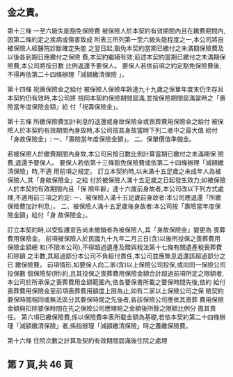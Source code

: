 
## 金之責。

第十三條 一至六級失能豁免保險費 被保險人於本契約有效期間內且在繳費期間內,因第二條約定之疾病或傷害致成 附表三所列第一至六級失能程度之一,本公司將自被保險人經醫院診斷確定失能 之翌日起,豁免本契約當期已繳付之未滿期保險費及以後各到期日應繳付之保險 費,本契約繼續有效;前述本契約當期已繳付之未滿期保險費,本公司將按日數 比例返還予要保人。 要保人若依前項之約定豁免保險費後,不得再依第二十四條辦理「減額繳清保險 」。 

第十四條 祝壽保險金之給付 被保險人保險年齡達九十九歲之保單年度末仍生存且本契約仍有效時,本公司將 視同本契約保險期間屆滿,並按保險期間屆滿當時之「壽險當年度保險金額」給 付「祝壽保險金」。 

第十五條 所繳保險費加計利息的退還或身故保險金或喪葬費用保險金之給付 被保險人於本契約有效期間內身故時,本公司按其身故當時下列二者中之最大值 給付「身故保險金」: 
一、「壽險當年度保險金額」。 二、保單價值準備金。 

若被保險人於繳費期間內身故,本公司另按日數比例計算當期已繳付之未滿期保 險費,退還予要保人。 要保人若依第十三條豁免保險費或依第二十四條辦理「減額繳清保險」時,不適 用前項之規定。 訂立本契約時,以未滿十五足歲之未成年人為被保險人,其「身故保險金」之給 付於被保險人滿十五足歲之日起發生效力;如被保險人於本契約有效期間內且「保 險年齡」達十六歲前身故者,本公司改以下列方式處理,不適用前三項之約定: 
一、被保險人滿十五足歲前身故者:本公司應退還「所繳保險費加計利息」。 二、被保險人滿十五足歲後身故者:本公司按「壽險當年度保險金額」給付「身 故保險金」。 

訂立本契約時,以受監護宣告尚未撤銷者為被保險人,其「身故保險金」變更為 喪葬費用保險金。 前項被保險人於民國九十九年二月三日(含)以後所投保之喪葬費用保險金額總 和(不限本公司),不得超過遺產及贈與稅法第十七條有關遺產稅喪葬費扣除額 之半數,其超過部分本公司不負給付責任,本公司並應無息退還該超過部分之已 繳保險費。 前項情形,如要保人向二家(含)以上保險公司投保,或向同一保險公司投保數 個保險契(附)約,且其投保之喪葬費用保險金額合計超過前項所定之限額者, 本公司於所承保之喪葬費用金額範圍內,依各要保書所載之要保時間先後,依約 給付喪葬費用保險金至前項喪葬費用額度上限為止,如有二家以上保險公司之保 險契約要保時間相同或無法區分其要保時間之先後者,各該保險公司應依其喪葬 費用保險金額與扣除要保時間在先之保險公司應理賠之金額後所餘之限額比例分 擔其責任。 第六項已繳保險費,係以保險費率表所載金額為基礎,若依本契約第二十四條辦 理「減額繳清保險」者,係指辦理「減額繳清保險」時之躉繳保險費。 

第十六條 住院次數之計算及契約有效期間屆滿後住院之處理 

## 第 7 頁,共 46 頁
